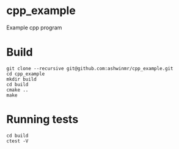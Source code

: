 # cpp_example
Example cpp program

# Build

```
git clone --recursive git@github.com:ashwinmr/cpp_example.git
cd cpp_example
mkdir build
cd build
cmake ..
make
```

# Running tests
```
cd build
ctest -V
```
